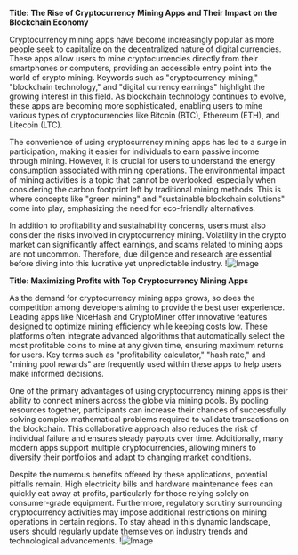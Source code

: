 **Title: The Rise of Cryptocurrency Mining Apps and Their Impact on the Blockchain Economy**

Cryptocurrency mining apps have become increasingly popular as more people seek to capitalize on the decentralized nature of digital currencies. These apps allow users to mine cryptocurrencies directly from their smartphones or computers, providing an accessible entry point into the world of crypto mining. Keywords such as "cryptocurrency mining," "blockchain technology," and "digital currency earnings" highlight the growing interest in this field. As blockchain technology continues to evolve, these apps are becoming more sophisticated, enabling users to mine various types of cryptocurrencies like Bitcoin (BTC), Ethereum (ETH), and Litecoin (LTC). 

The convenience of using cryptocurrency mining apps has led to a surge in participation, making it easier for individuals to earn passive income through mining. However, it is crucial for users to understand the energy consumption associated with mining operations. The environmental impact of mining activities is a topic that cannot be overlooked, especially when considering the carbon footprint left by traditional mining methods. This is where concepts like "green mining" and "sustainable blockchain solutions" come into play, emphasizing the need for eco-friendly alternatives.

In addition to profitability and sustainability concerns, users must also consider the risks involved in cryptocurrency mining. Volatility in the crypto market can significantly affect earnings, and scams related to mining apps are not uncommon. Therefore, due diligence and research are essential before diving into this lucrative yet unpredictable industry. !![Image](https://github.com/user-attachments/assets/3be06921-4469-491d-bd37-5f14c53422b7)

**Title: Maximizing Profits with Top Cryptocurrency Mining Apps**

As the demand for cryptocurrency mining apps grows, so does the competition among developers aiming to provide the best user experience. Leading apps like NiceHash and CryptoMiner offer innovative features designed to optimize mining efficiency while keeping costs low. These platforms often integrate advanced algorithms that automatically select the most profitable coins to mine at any given time, ensuring maximum returns for users. Key terms such as "profitability calculator," "hash rate," and "mining pool rewards" are frequently used within these apps to help users make informed decisions.

One of the primary advantages of using cryptocurrency mining apps is their ability to connect miners across the globe via mining pools. By pooling resources together, participants can increase their chances of successfully solving complex mathematical problems required to validate transactions on the blockchain. This collaborative approach also reduces the risk of individual failure and ensures steady payouts over time. Additionally, many modern apps support multiple cryptocurrencies, allowing miners to diversify their portfolios and adapt to changing market conditions.

Despite the numerous benefits offered by these applications, potential pitfalls remain. High electricity bills and hardware maintenance fees can quickly eat away at profits, particularly for those relying solely on consumer-grade equipment. Furthermore, regulatory scrutiny surrounding cryptocurrency activities may impose additional restrictions on mining operations in certain regions. To stay ahead in this dynamic landscape, users should regularly update themselves on industry trends and technological advancements. !![Image](https://github.com/user-attachments/assets/3be06921-4469-491d-bd37-5f14c53422b7)
